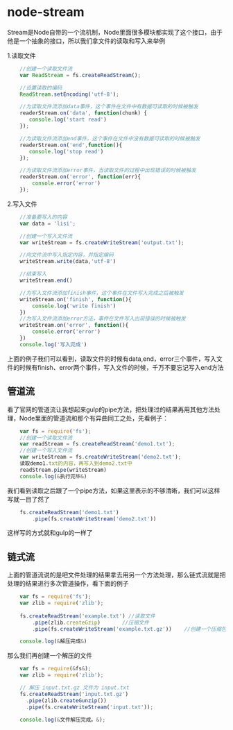 # node-stream

Stream是Node自带的一个流机制，Node里面很多模块都实现了这个接口，由于他是一个抽象的接口，所以我们拿文件的读取和写入来举例

1.读取文件
```js
    //创建一个读取文件流
    var ReadStream = fs.createReadStream();

    //设置读取的编码
    ReadStream.setEncoding('utf-8');

    //为读取文件流添加data事件，这个事件在文件中有数据可读取的时候被触发
    readerStream.on('data', function(chunk) {
       console.log('start read')
    });

    //为读取文件流添加end事件，这个事件在文件中没有数据可读取的时候被触发
    readerStream.on('end',function(){
       console.log('stop read')
    });

    //为读取文件流添加error事件，当读取文件的过程中出现错误的时候被触发
    readerStream.on('error', function(err){
        console.error('error')
    });
```
2.写入文件
```js
    //准备要写入的内容
    var data = 'lisi';

    //创建一个写入文件流
    var writeStream = fs.createWriteStream('output.txt');

    //向文件流中写入指定内容，并指定编码
    writeStream.write(data,'utf-8')

    //结束写入
    writeStream.end()

    //为写入文件流添加finish事件，这个事件在文件写入完成之后被触发
    writeStream.on('finish', function(){
        console.log('write finish')
    })
    //为写入文件流添加error方法，事件在文件写入出现错误的时候被触发
    writeStream.on('error', function(){
        console.error('error')
    })
    console.log('写入完成')
```
上面的例子我们可以看到，读取文件的时候有data,end，error三个事件，写入文件的时候有finish、error两个事件，写入文件的时候，千万不要忘记写入end方法

管道流
-
看了官网的管道流让我想起来gulp的pipe方法，把处理过的结果再用其他方法处理，Node里面的管道流和那个有异曲同工之处，先看例子：
```js
    var fs = require('fs');
    //创建一个读取文件流
    var readStream = fs.createReadStream('demo1.txt');
    //创建一个写入文件流
    var writeStream = fs.createWriteStream('demo2.txt');
    读取demo1.txt的内容，再写入到demo2.txt中
    readStream.pipe(writeStream)
    console.log(&执行完毕&)
```
我们看到读取之后跟了一个pipe方法，如果这里表示的不够清晰，我们可以这样写就一目了然了
```js
    fs.createReadStream('demo1.txt')
        .pipe(fs.createWriteStream('demo2.txt'))
```
这样写的方式就和gulp的一样了

链式流
-
上面的管道流说的是吧文件处理的结果拿去用另一个方法处理，那么链式流就是把处理的结果进行多次管道操作，看下面的例子
```js
    var fs = require('fs');
    var zlib = require('zlib');
    
    fs.createReadStream('example.txt') //读取文件
        .pipe(zlib.createGzip)       //压缩文件
        .pipe(fs.createWriteStream('example.txt.gz'))    //创建一个压缩包

    console.log(&解压完成&)
```
那么我们再创建一个解压的文件
```js
    var fs = require(&fs&);
    var zlib = require('zlib');

    // 解压 input.txt.gz 文件为 input.txt
    fs.createReadStream('input.txt.gz')
      .pipe(zlib.createGunzip())
      .pipe(fs.createWriteStream('input.txt'));
      
    console.log(&文件解压完成。&);
```